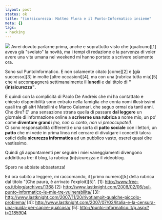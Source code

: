 ```yaml
--- 
layout: post
status: ok
title: "(in)sicurezza: Matteo Flora e il Punto-Informatico insieme"
meta: {}
tags: 
- hacking
---
```

![](http://fast.mgpf.it//20080111.jpg)
Avrei dovuto parlarne prima, anche e soprattutto visto che [qualcuno][1] aveva già "svelato" la novità, ma i tempi di redazione e la parvenza di voler avere una vita umana nel weekend mi hanno portato a scrivere solamente ora.  
  
Sono sul PuntoInformatico. E non solamente citato [come][2] è [già successo][3] in molte [altre occasioni][4], ma con una [rubrica tutta mia][5] che vi accompagnerà settimanalmente il **lunedi** e dal titolo di **"(in)sicurezza"**.  
  
E quindi con la complicità di Paolo De Andreis che mi ha contattato e chiesto disponibilità sono entrato nella famiglia che conta nomi illustrissimi quali tra gli altri Matellini e Marco Calamari, che seguo ormai da tanti anni.  
Che dire? E' una sensazione strana quella di passare **dal leggere** un giornale di informazione online a **scriverne una rubrica** a nome mio, un po' come **diventare grandi** *(no, non ci conto, non vi preoccupate!)*.  
Ci sono responsabilità differenti e una sorta di **patto sociale** con i lettori, un **patto** che mi vede in prima linea nel cercare di divulgare i concetti talora ostici della **sicurezza informatica** ad un pubblico vasto, oserei quasi dire vastissimo.  
  
Quindi gli appuntamenti per seguire i miei vaneggiamenti divengono addirittura tre: il blog, la rubrica (in)sicurezza e il videoblog.  
  
Spero ne abbiate abbastanza!  
  
Ed ora subito a leggere, mi raccomando, il [primo numero][5] della rubrica dal titolo "[Che paura, è arrivato l'exploit][5]".
[1]: http://www.free-os.it/blog/archives/1368
[2]: http://www.lastknight.com/2008/02/06/sul-punto-informatico-le-mie-tre-vulnerabilita/
[3]: http://www.lastknight.com/2007/11/20/rivotiamoit-qualche-piccolo-problema/
[4]: http://www.lastknight.com/2007/07/02/litalia-e-la-censura-una-guida-per-capire-qualcosa/
[5]: http://punto-informatico.it/p.aspx?i=2185904